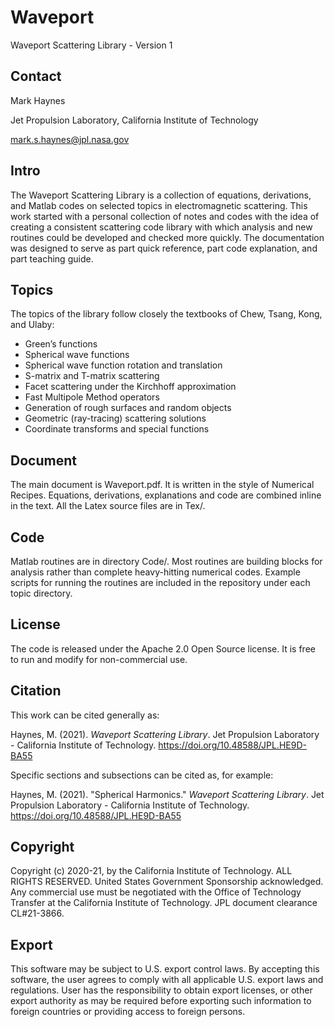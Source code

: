 # Waveport
Waveport Scattering Library - Version 1

## Contact
Mark Haynes

Jet Propulsion Laboratory, California Institute of Technology

mark.s.haynes@jpl.nasa.gov

## Intro
The Waveport Scattering Library is a collection of equations, derivations, and Matlab codes on selected topics in electromagnetic scattering. This work started with a personal collection of notes and codes with the idea of creating a consistent scattering code library with which analysis and new routines could be developed and checked more quickly. The documentation was designed to serve as part quick reference, part code explanation, and part teaching guide.

## Topics
The topics of the library follow closely the textbooks of Chew, Tsang, Kong, and Ulaby: 
- Green’s functions
- Spherical wave functions
- Spherical wave function rotation and translation
- S-matrix and T-matrix scattering
- Facet scattering under the Kirchhoff approximation
- Fast Multipole Method operators
- Generation of rough surfaces and random objects
- Geometric (ray-tracing) scattering solutions
- Coordinate transforms and special functions

## Document
The main document is Waveport.pdf. It is written in the style of Numerical Recipes. Equations, derivations, explanations and code are combined inline in the text. All the Latex source files are in Tex/.

## Code 
Matlab routines are in directory Code/. Most routines are building blocks for analysis rather than complete heavy-hitting numerical codes. Example scripts for running the routines are included in the repository under each topic directory.

## License
The code is released under the Apache 2.0 Open Source license. It is free to run and modify for non-commercial use.

## Citation
This work can be cited generally as:

Haynes, M. (2021). *Waveport Scattering Library*. Jet Propulsion Laboratory - California Institute of Technology. https://doi.org/10.48588/JPL.HE9D-BA55

Specific sections and subsections can be cited as, for example:

Haynes, M. (2021). "Spherical Harmonics." *Waveport Scattering Library*. Jet Propulsion Laboratory - California Institute of Technology. https://doi.org/10.48588/JPL.HE9D-BA55


## Copyright
Copyright (c) 2020-21, by the California Institute of Technology. ALL RIGHTS RESERVED. United States Government Sponsorship acknowledged. Any commercial use must be negotiated with the Office of Technology Transfer at the California Institute of Technology. JPL document clearance CL#21-3866.

## Export
This software may be subject to U.S. export control laws. By accepting this software, the user agrees to comply with all applicable U.S. export laws and regulations. User has the responsibility to obtain export licenses, or other export authority as may be required before exporting such information to foreign countries or providing access to foreign persons.

